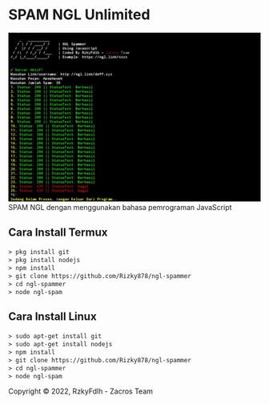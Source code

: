 # SPAM NGL Unlimited
![image](https://raw.githubusercontent.com/Rizky878/ngl-spammer/main/screenshot/20220630_182536.jpg)
SPAM NGL dengan menggunakan bahasa pemrograman JavaScript

## Cara Install Termux
```
> pkg install git
> pkg install nodejs
> npm install
> git clone https://github.com/Rizky878/ngl-spammer
> cd ngl-spammer
> node ngl-spam
```


## Cara Install Linux
```
> sudo apt-get install git
> sudo apt-get install nodejs
> npm install
> git clone https://github.com/Rizky878/ngl-spammer
> cd ngl-spammer
> node ngl-spam
```

Copyright © 2022, RzkyFdlh - Zacros Team


